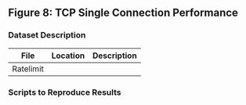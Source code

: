 ## Figure 8: TCP Single Connection Performance

### Dataset Description

| File | Location | Description |
|------|----------|-------------|
|Ratelimit





### Scripts to Reproduce Results
